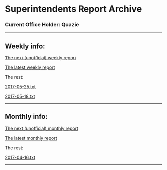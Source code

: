 # Superintendents Report Archive
### Current Office Holder: Quazie


-----------------

## Weekly info:
[The next (unofficial) weekly report](reports/week/next.txt) 

[The latest weekly report](reports/week/2017-06-05.txt) 

The rest: 

[2017-05-25.txt](reports/week/2017-05-25.txt) 

[2017-05-18.txt](reports/week/2017-05-18.txt) 


-----------------

## Monthly info:
[The next (unofficial) monthly report](reports/month/next.txt) 

[The latest monthly report](reports/month/2017-05-18.txt) 

The rest: 

[2017-04-16.txt](reports/month/2017-04-16.txt) 


-----------------

